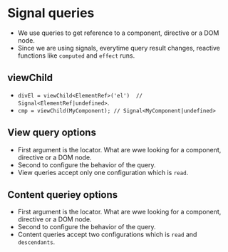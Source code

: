 # Signal queries

- We use queries to get reference to a component, directive or a DOM node.
- Since we are using signals, everytime query result changes, reactive functions like `computed` and `effect` runs.

## viewChild

- `divEl = viewChild<ElementRef>('el')  // Signal<ElementRef|undefined>`.
- `cmp = viewChild(MyComponent); // Signal<MyComponent|undefined>`

## View query options

- First argument is the locator. What are wwe looking for a component, directive or a DOM node.
- Second to configure the behavior of the query.
- View queries accept only one configuration which is `read`.

## Content queriey options

-  First argument is the locator. What are wwe looking for a component, directive or a DOM node.
- Second to configure the behavior of the query.
- Content queries accept two configurations which is `read` and `descendants`.


